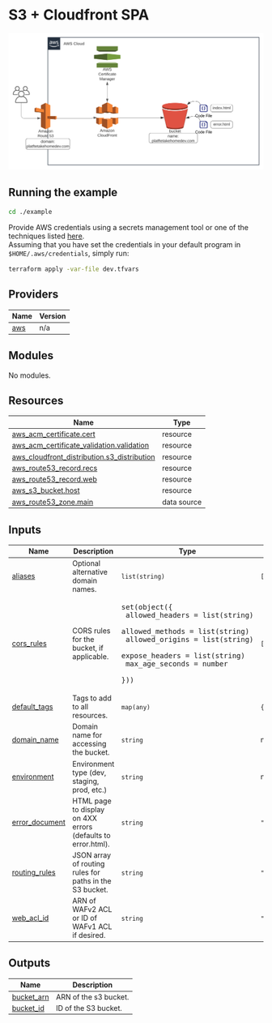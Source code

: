 # S3 + Cloudfront SPA
<img src="https://raw.githubusercontent.com/Landon-Davidson/s3-spa/a76d03a67a2a7b00aa835894f4dbbb659374a8f2/extra_assets/Platform_FTE_Exercise_Architecture.svg">

## Running the example
```zsh
cd ./example
```
Provide AWS credentials using a secrets management tool or one of the techniques listed [here](https://registry.terraform.io/providers/hashicorp/aws/latest/docs#authentication).  
Assuming that you have set the credentials in your default program in `$HOME/.aws/credentials`, simply run:  
```zsh
terraform apply -var-file dev.tfvars
```
<!-- BEGIN_TF_DOCS -->
## Providers

| Name | Version |
|------|---------|
| <a name="provider_aws"></a> [aws](#provider\_aws) | n/a |

## Modules

No modules.

## Resources

| Name | Type |
|------|------|
| [aws_acm_certificate.cert](https://registry.terraform.io/providers/hashicorp/aws/latest/docs/resources/acm_certificate) | resource |
| [aws_acm_certificate_validation.validation](https://registry.terraform.io/providers/hashicorp/aws/latest/docs/resources/acm_certificate_validation) | resource |
| [aws_cloudfront_distribution.s3_distribution](https://registry.terraform.io/providers/hashicorp/aws/latest/docs/resources/cloudfront_distribution) | resource |
| [aws_route53_record.recs](https://registry.terraform.io/providers/hashicorp/aws/latest/docs/resources/route53_record) | resource |
| [aws_route53_record.web](https://registry.terraform.io/providers/hashicorp/aws/latest/docs/resources/route53_record) | resource |
| [aws_s3_bucket.host](https://registry.terraform.io/providers/hashicorp/aws/latest/docs/resources/s3_bucket) | resource |
| [aws_route53_zone.main](https://registry.terraform.io/providers/hashicorp/aws/latest/docs/data-sources/route53_zone) | data source |

## Inputs

| Name | Description | Type | Default | Required |
|------|-------------|------|---------|:--------:|
| <a name="input_aliases"></a> [aliases](#input\_aliases) | Optional alternative domain names. | `list(string)` | `[]` | no |
| <a name="input_cors_rules"></a> [cors\_rules](#input\_cors\_rules) | CORS rules for the bucket, if applicable. | <pre>set(object({<br>    allowed_headers = list(string)<br>    allowed_methods = list(string)<br>    allowed_origins = list(string)<br>    expose_headers  = list(string)<br>    max_age_seconds = number<br>  }))</pre> | `[]` | no |
| <a name="input_default_tags"></a> [default\_tags](#input\_default\_tags) | Tags to add to all resources. | `map(any)` | `{}` | no |
| <a name="input_domain_name"></a> [domain\_name](#input\_domain\_name) | Domain name for accessing the bucket. | `string` | n/a | yes |
| <a name="input_environment"></a> [environment](#input\_environment) | Environment type (dev, staging, prod, etc.) | `string` | n/a | yes |
| <a name="input_error_document"></a> [error\_document](#input\_error\_document) | HTML page to display on 4XX errors (defaults to error.html). | `string` | `"error.html"` | no |
| <a name="input_routing_rules"></a> [routing\_rules](#input\_routing\_rules) | JSON array of routing rules for paths in the S3 bucket. | `string` | `""` | no |
| <a name="input_web_acl_id"></a> [web\_acl\_id](#input\_web\_acl\_id) | ARN of WAFv2 ACL or ID of WAFv1 ACL if desired. | `string` | `""` | no |

## Outputs

| Name | Description |
|------|-------------|
| <a name="output_bucket_arn"></a> [bucket\_arn](#output\_bucket\_arn) | ARN of the s3 bucket. |
| <a name="output_bucket_id"></a> [bucket\_id](#output\_bucket\_id) | ID of the S3 bucket. |
<!-- END_TF_DOCS -->